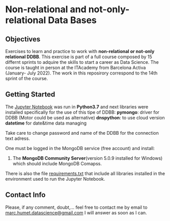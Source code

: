 # Non-relational and not-only-relational Data Bases

## Objectives
Exercises to learn and practice to work with **non-relational or not-only relational DDBB**. This exercise is part of a full course composed by 15 differnt sprints to adquire the skills to start a career as Data Science. The course is taught in person at the ITAcademy from Barcelona Activa (January- July 2022). The work in this reposirory correspond to the 14th sprint of the course.

## Getting Started
The [Jupyter Notebook](https://github.com/MarkusHumetus/Bases_de_dades_NoSQL/blob/main/S14_T01_Bases%20de%20dades%20no%20relacionals.ipynb) was run in **Python3.7** and next libraries were installed specifically for the use of this tipe of DDBB:
**pymongo**: driver for DDBB (Motor could be used as alternative)
**dnspython**: to use cloud version 
**datetime** for date&time data managing

Take care to change password and name of the DDBB for the connection text adress.

One must be logged in the MongoDB service (free account) and install: 
1. The **MongoDB Community Server**(version 5.0.9 installed for Windows) which should include MongoDB Comapss.


There is also the file [requirements.txt](https://github.com/MarkusHumetus/Bases_de_dades_NoSQL/blob/main/requirements.txt) that include all libraries installed in the environment used to run the Jupyter Notebook. 

## Contact Info
Please, if any comment, doubt,... feel free to contact me by email to marc.humet.datascience@gmail.com
I will answer as soon as I can.
